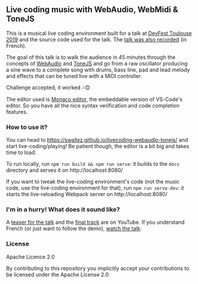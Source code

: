 ## Live coding music with WebAudio, WebMidi &amp; ToneJS

This is a musical live coding environment built for a talk at [DevFest Toulouse 2019](https://devfesttoulouse.fr/) and the source code used for the talk. The [talk was also recorded](https://www.youtube.com/watch?v=LShM4QzMOxY) (in French).

The goal of this talk is to walk the audience in 45 minutes through the concepts of [WebAudio](https://developer.mozilla.org/en-US/docs/Web/API/Web_Audio_API) and [ToneJS](https://github.com/Tonejs/Tone.js) and go from a raw oscillator producing a sine wave to a complete song with drums, bass line, pad and lead melody and effects that can be tuned live with a MIDI controller.

Challenge accepted, it worked 🎶😊

The editor used is [Monaco editor](https://microsoft.github.io/monaco-editor/), the embeddable version of VS-Code's editor. So you have all the nice syntax verification and code completion features.

### How to use it?

You can head to https://swallez.github.io/livecoding-webaudio-tonejs/ and start live-coding/playing! Be patient though, the editor is a bit big and takes time to load.

To run locally, run `npm run build && npm run serve`: it builds to the `docs` directory and serves it on http://localhost:8080/

If you want to tweak the live-coding environment's code (not the music code, use the live-coding environment for that), run `npm run serve-dev`: it starts the live-reloading Webpack server on http://localhost:8080/

### I'm in a hurry! What does it sound like?

A [teaser for the talk](https://www.youtube.com/watch?v=dQ3fUMdueqs) and the [final track](https://www.youtube.com/watch?v=fBAHuxrnXj0) are on YouTube. If you understand French (or just want to follow the demo), [watch the talk](https://www.youtube.com/watch?v=LShM4QzMOxY).

### License

Apache Licence 2.0

By contributing to this repository you implicitly accept your contributions to be licensed under the Apache License 2.0
